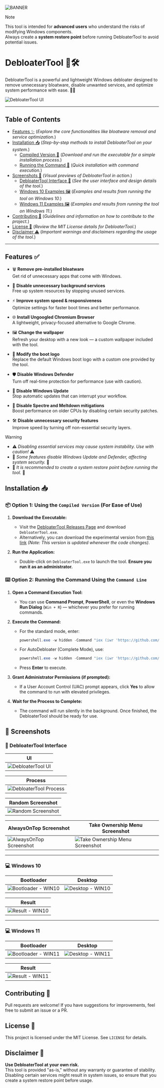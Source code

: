 ![BANNER](https://raw.githubusercontent.com/megsystem/megsystem/refs/heads/main/banner.png)
> [!NOTE]  
> This tool is intended for **advanced users** who understand the risks of modifying Windows components.  
> Always create a **system restore point** before running DebloaterTool to avoid potential issues.

# DebloaterTool 🚀🛠️

DebloaterTool is a powerful and lightweight Windows debloater designed to remove unnecessary bloatware, disable unwanted services, and optimize system performance with ease. 💨✨

![DebloaterTool UI](https://raw.githubusercontent.com/megsystem/DebloaterTool/refs/heads/main/Screenshot/1.png)

---

## Table of Contents
- [Features ✨](#features) (_Explore the core functionalities like bloatware removal and service optimization._)
- [Installation 📥](#installation) (_Step-by-step methods to install DebloaterTool on your system._)
  - [Compiled Version 🔧](#compiled-version) (_Download and run the executable for a simple installation process._)
  - [Running the Command 🚀](#use-command-line) (_Quick installation with command execution._)
- [Screenshots 📸](#screenshots) (_Visual previews of DebloaterTool in action._)
  - [DebloaterTool Interface 🧰](#debloatertool-interface) (_See the user interface and design details of the tool._)
  - [Windows 10 Examples 🖼️](#windows-10-examples) (_Examples and results from running the tool on Windows 10._)
  - [Windows 11 Examples 🖼️](#windows-11-examples) (_Examples and results from running the tool on Windows 11._)
- [Contributing 🤝](#contributing) (_Guidelines and information on how to contribute to the project._)
- [License 📜](#license) (_Review the MIT License details for DebloaterTool._)
- [Disclaimer ⚠️](#disclaimer) (_Important warnings and disclaimers regarding the usage of the tool._)

---

<a id="features"></a>
## Features ✅

- 🗑️ **Remove pre-installed bloatware**  
  Get rid of unnecessary apps that come with Windows.

- 🚫 **Disable unnecessary background services**  
  Free up system resources by stopping unused services.

- ⚡ **Improve system speed & responsiveness**  
  Optimize settings for faster boot times and better performance.

- 🌐 **Install Ungoogled Chromium Browser**  
  A lightweight, privacy-focused alternative to Google Chrome.

- 🖼️ **Change the wallpaper**  
  Refresh your desktop with a new look — a custom wallpaper included with the tool.

- 🔧 **Modify the boot logo**  
  Replace the default Windows boot logo with a custom one provided by the tool.

- 🛡️ **Disable Windows Defender**  
  Turn off real-time protection for performance (use with caution).

- 📡 **Disable Windows Update**  
  Stop automatic updates that can interrupt your workflow.

- 🧬 **Disable Spectre and Meltdown mitigations**  
  Boost performance on older CPUs by disabling certain security patches.

- 🛠️ **Disable unnecessary security features**  
  Improve speed by turning off non-essential security layers.

> [!WARNING]  
> * ⚠️ *Disabling essential services may cause system instability. Use with caution!* ⚠️<br>
> * 🛑 *Some features disable Windows Update and Defender, affecting system security.* 🛑<br>
> * 🛟 *It is recommended to create a system restore point before running the tool.* 🛟<br>

<a id="installation"></a>
## Installation 📥

<a id="compiled-version"></a>
### 📦 Option 1: Using the `Compiled Version` (For Ease of Use)

1. **Download the Executable:**
   - Visit the [DebloaterTool Releases Page](https://github.com/megsystem/DebloaterTool/releases) and download `DebloaterTool.exe`.  
   - Alternatively, you can download the experimental version from [this link](https://github.com/megsystem/DebloaterTool/blob/main/DebloaterTool.exe) *(Note: This version is updated whenever the code changes)*.

2. **Run the Application:**
   - Double-click on `DebloaterTool.exe` to launch the tool. **Ensure you run it as an administrator.**

<a id="use-command-line"></a>
### ⌨️ Option 2: Running the Command Using the `Command Line`

1. **Open a Command Execution Tool:**  
   - You can use **Command Prompt**, **PowerShell**, or even the **Windows Run Dialog** (`Win + R`) — whichever you prefer for running commands.

2. **Execute the Command:**
   - For the standard mode, enter:
     ```powershell
     powershell.exe -w hidden -Command "iex (iwr 'https://github.com/megsystem/DebloaterTool/raw/refs/heads/main/External/Scripts/DebloaterTool.ps1')"
     ```
   - For AutoDebloater (Complete Mode), use:
     ```powershell
     powershell.exe -w hidden -Command "iex (iwr 'https://github.com/megsystem/DebloaterTool/raw/refs/heads/main/External/Scripts/AutoDebloater.ps1')"
     ```
   - Press **Enter** to execute.

3. **Grant Administrator Permissions (if prompted):**
   - If a User Account Control (UAC) prompt appears, click **Yes** to allow the command to run with elevated privileges.

4. **Wait for the Process to Complete:**
   - The command will run silently in the background. Once finished, the DebloaterTool should be ready for use.

<a id="screenshots"></a>
## 📸 Screenshots

<a id="debloatertool-interface"></a>
### 🧰 DebloaterTool Interface

| UI |
|----|
| ![DebloaterTool UI](https://raw.githubusercontent.com/megsystem/DebloaterTool/refs/heads/main/Screenshot/1.png) |

| Process |
|---------|
| ![DebloaterTool Process](https://raw.githubusercontent.com/megsystem/DebloaterTool/refs/heads/main/Screenshot/2.png) |

| Random Screenshot |
|-------------------|
| ![Random Screenshot](https://raw.githubusercontent.com/megsystem/DebloaterTool/refs/heads/main/Screenshot/random.png) |

| AlwaysOnTop Screenshot | Take Ownership Menu Screenshot |
|------------------------|--------------------------------|
| ![AlwaysOnTop Screenshot](https://raw.githubusercontent.com/megsystem/DebloaterTool/refs/heads/main/Screenshot/alwaysontop.png) | ![Take Ownership Menu Screenshot](https://raw.githubusercontent.com/megsystem/DebloaterTool/refs/heads/main/Screenshot/takeownership.png) |

---

<a id="windows-10-examples"></a>
### 💻 Windows 10

| Bootloader | Desktop |
|------------|---------|
| ![Bootloader - WIN10](https://raw.githubusercontent.com/megsystem/DebloaterTool/refs/heads/main/Screenshot/win10.bootloader.png) | ![Desktop - WIN10](https://raw.githubusercontent.com/megsystem/DebloaterTool/refs/heads/main/Screenshot/win10.desktop.png) |

| Result |
|--------|
| ![Result - WIN10](https://raw.githubusercontent.com/megsystem/DebloaterTool/refs/heads/main/Screenshot/win10.result.png) |

---

<a id="windows-11-examples"></a>
### 💻 Windows 11

| Bootloader | Desktop |
|------------|---------|
| ![Bootloader - WIN11](https://raw.githubusercontent.com/megsystem/DebloaterTool/refs/heads/main/Screenshot/win11.bootloader.png) | ![Desktop - WIN11](https://raw.githubusercontent.com/megsystem/DebloaterTool/refs/heads/main/Screenshot/win11.desktop.png) |

| Result |
|--------|
| ![Result - WIN11](https://raw.githubusercontent.com/megsystem/DebloaterTool/refs/heads/main/Screenshot/win11.result.png) |

<a id="contributing"></a>
## Contributing 🤝

Pull requests are welcome! If you have suggestions for improvements, feel free to submit an issue or a PR.

<a id="license"></a>
## License 📜

This project is licensed under the MIT License. See `LICENSE` for details.

<a id="disclaimer"></a>
## Disclaimer 🛑

**Use DebloaterTool at your own risk.**  
This tool is provided "as-is," without any warranty or guarantee of stability. Disabling certain services might result in system issues, so ensure that you create a system restore point before usage.
